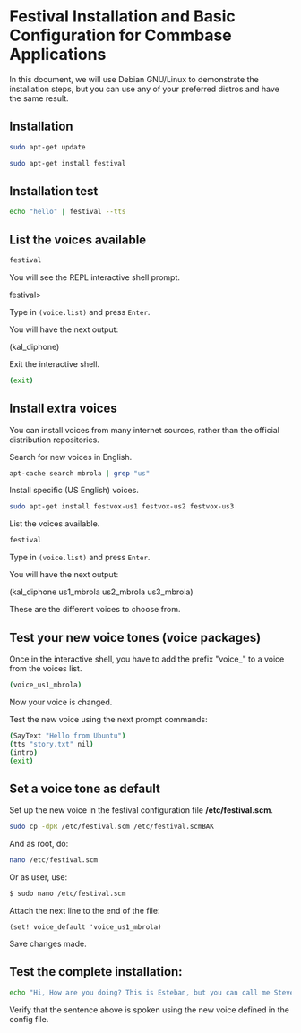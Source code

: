 # Festival Installation and Basic Configuration for Commbase Applications

In this document, we will use Debian GNU/Linux to demonstrate the installation steps, but you can use any of your preferred distros and have the same result.


## Installation

```sh
sudo apt-get update
```

```sh
sudo apt-get install festival
```

## Installation test

```sh
echo "hello" | festival --tts
```

## List the voices available

```sh
festival
```

You will see the REPL interactive shell prompt.

festival>

Type in `(voice.list)` and press `Enter`.

You will have the next output:

(kal_diphone)

Exit the interactive shell.

```sh
(exit)
```

## Install extra voices

You can install voices from many internet sources, rather than the official distribution repositories.

Search for new voices in English.

```sh
apt-cache search mbrola | grep "us"
```

Install specific (US English) voices.

```sh
sudo apt-get install festvox-us1 festvox-us2 festvox-us3
```

List the voices available.

```sh
festival
```

Type in `(voice.list)` and press `Enter`.

You will have the next output:

(kal_diphone us1_mbrola us2_mbrola us3_mbrola)

These are the different voices to choose from.

## Test your new voice tones (voice packages)

Once in the interactive shell, you have to add the prefix "voice_" to a voice from the voices list.

```sh
(voice_us1_mbrola)
```

Now your voice is changed.

Test the new voice using the next prompt commands:

```sh
(SayText "Hello from Ubuntu")
(tts "story.txt" nil)
(intro)
(exit)
```

## Set a voice tone as default

Set up the new voice in the festival configuration file **/etc/festival.scm**.

```sh
sudo cp -dpR /etc/festival.scm /etc/festival.scmBAK
```

And as root, do:

```sh
nano /etc/festival.scm
```

Or as user, use:

```sh
$ sudo nano /etc/festival.scm
```

Attach the next line to the end of the file:

```code
(set! voice_default 'voice_us1_mbrola)
```

Save changes made.

## Test the complete installation:

```sh
echo "Hi, How are you doing? This is Esteban, but you can call me Steve" | festival --tts
```

Verify that the sentence above is spoken using the new voice defined in the config file.

